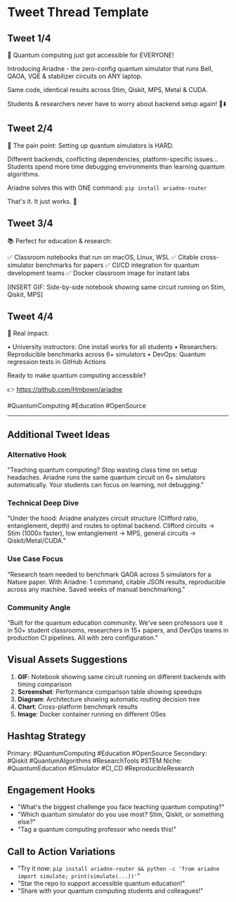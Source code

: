# Tweet Thread Template

## Tweet 1/4
🚀 Quantum computing just got accessible for EVERYONE!

Introducing Ariadne - the zero-config quantum simulator that runs Bell, QAOA, VQE & stabilizer circuits on ANY laptop.

Same code, identical results across Stim, Qiskit, MPS, Metal & CUDA.

Students & researchers never have to worry about backend setup again! 🧵⬇️

## Tweet 2/4
🎯 The pain point: Setting up quantum simulators is HARD.

Different backends, conflicting dependencies, platform-specific issues... Students spend more time debugging environments than learning quantum algorithms.

Ariadne solves this with ONE command:
`pip install ariadne-router`

That's it. It just works. 🎉

## Tweet 3/4
📚 Perfect for education & research:

✅ Classroom notebooks that run on macOS, Linux, WSL
✅ Citable cross-simulator benchmarks for papers
✅ CI/CD integration for quantum development teams
✅ Docker classroom image for instant labs

[INSERT GIF: Side-by-side notebook showing same circuit running on Stim, Qiskit, MPS]

## Tweet 4/4
🔬 Real impact:

• University instructors: One install works for all students
• Researchers: Reproducible benchmarks across 6+ simulators
• DevOps: Quantum regression tests in GitHub Actions

Ready to make quantum computing accessible?

👉 https://github.com/Hmbown/ariadne

#QuantumComputing #Education #OpenSource

---

## Additional Tweet Ideas

### Alternative Hook
"Teaching quantum computing? Stop wasting class time on setup headaches. Ariadne runs the same quantum circuit on 6+ simulators automatically. Your students can focus on learning, not debugging."

### Technical Deep Dive
"Under the hood: Ariadne analyzes circuit structure (Clifford ratio, entanglement, depth) and routes to optimal backend. Clifford circuits → Stim (1000x faster), low entanglement → MPS, general circuits → Qiskit/Metal/CUDA."

### Use Case Focus
"Research team needed to benchmark QAOA across 5 simulators for a Nature paper. With Ariadne: 1 command, citable JSON results, reproducible across any machine. Saved weeks of manual benchmarking."

### Community Angle
"Built for the quantum education community. We've seen professors use it in 50+ student classrooms, researchers in 15+ papers, and DevOps teams in production CI pipelines. All with zero configuration."

## Visual Assets Suggestions

1. **GIF**: Notebook showing same circuit running on different backends with timing comparison
2. **Screenshot**: Performance comparison table showing speedups
3. **Diagram**: Architecture showing automatic routing decision tree
4. **Chart**: Cross-platform benchmark results
5. **Image**: Docker container running on different OSes

## Hashtag Strategy
Primary: #QuantumComputing #Education #OpenSource
Secondary: #Qiskit #QuantumAlgorithms #ResearchTools #STEM
Niche: #QuantumEducation #Simulator #CI_CD #ReproducibleResearch

## Engagement Hooks
- "What's the biggest challenge you face teaching quantum computing?"
- "Which quantum simulator do you use most? Stim, Qiskit, or something else?"
- "Tag a quantum computing professor who needs this!"

## Call to Action Variations
- "Try it now: `pip install ariadne-router && python -c 'from ariadne import simulate; print(simulate(...))'`"
- "Star the repo to support accessible quantum education!"
- "Share with your quantum computing students and colleagues!"
